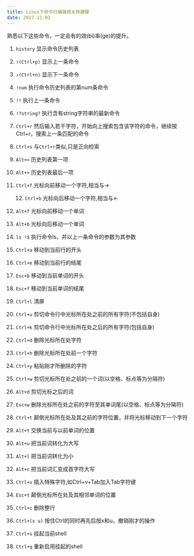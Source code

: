 ```yaml
---
title: Linux下命令行编辑相关快捷键
date: 2017-11-01
---
```



熟悉以下这些命令，一定会有的效(bi)率(ge)的提升。

<!--more-->

1. `history` 显示命令历史列表

2. `↑(Ctrl+p)` 显示上一条命令

3. `↓(Ctrl+n)` 显示下一条命令

4. `!num` 执行命令历史列表的第num条命令

5. `!!` 执行上一条命令

6. `!?string?` 执行含有string字符串的最新命令

7. `Ctrl+r` 然后输入若干字符，开始向上搜索包含该字符的命令，继续按    Ctrl+r，搜索上一条匹配的命令

8. `Ctrl+s` 与`Ctrl+r`类似,只是正向检索

9. `Alt+<` 历史列表第一项

10. `Alt+>` 历史列表最后一项

11. `Ctrl+f` 光标向前移动一个字符,相当与->

	12. `Ctrl+b` 光标向后移动一个字符,相当与<-

13. `Alt+f` 光标向前移动一个单词

14. `Alt+b` 光标向后移动一个单词

15. `ls !$` 执行命令ls，并以上一条命令的参数为其参数

16. `Ctrl+a` 移动到当前行的开头

17. `Ctrl+e` 移动到当前行的结尾

18. `Esc+b` 移动到当前单词的开头

19. `Esc+f` 移动到当前单词的结尾

20. `Ctrl+l` 清屏

21. `Ctrl+u` 剪切命令行中光标所在处之前的所有字符(不包括自身)

22. `Ctrl+k` 剪切命令行中光标所在处之后的所有字符(包括自身)

23. `Ctrl+d` 删除光标所在处字符

24. `Ctrl+h` 删除光标所在处前一个字符

25. `Ctrl+y` 粘贴刚才所删除的字符

26. `Ctrl+w` 剪切光标所在处之前的一个词(以空格、标点等为分隔符)

27. `Alt+d` 剪切光标之后的词

28. `Esc+w` 删除光标所在处之前的字符至其单词尾(以空格、标点等为分隔符)

29. `Ctrl+t` 颠倒光标所在处及其之前的字符位置，并将光标移动到下一个字符

30. `Alt+t` 交换当前与以前单词的位置

31. `Alt+u` 把当前词转化为大写

32. `Alt+l` 把当前词转化为小

33. `Alt+c` 把当前词汇变成首字符大写

34. `Ctrl+v` 插入特殊字符,如Ctrl+v+Tab加入Tab字符键

35. `Esc+t` 颠倒光标所在处及其相邻单词的位置

36. `Ctrl+c` 删除整行

37. `Ctrl+(x u)` 按住Ctrl的同时再先后按x和u，撤销刚才的操作

38. `Ctrl+s` 挂起当前shell

39. `Ctrl+q` 重新启用挂起的shell
